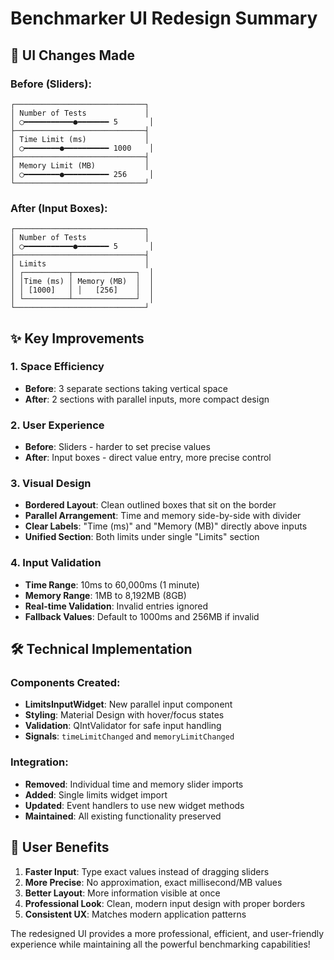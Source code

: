 # Benchmarker UI Redesign Summary

## 🎨 UI Changes Made

### Before (Sliders):
```
┌─────────────────────────────┐
│ Number of Tests             │
│ ◯━━━━━━━━━━━●━━━━━━━ 5       │
├─────────────────────────────┤
│ Time Limit (ms)             │
│ ◯━━━━━━━━●━━━━━━━━━━ 1000    │
├─────────────────────────────┤
│ Memory Limit (MB)           │
│ ◯━━━━━━━━●━━━━━━━━━━ 256     │
└─────────────────────────────┘
```

### After (Input Boxes):
```
┌─────────────────────────────┐
│ Number of Tests             │
│ ◯━━━━━━━━━━━●━━━━━━━ 5       │
├─────────────────────────────┤
│ Limits                      │
│ ┌──────────┬──────────────┐  │
│ │Time (ms) │ Memory (MB)  │  │
│ │ [1000]   │ │   [256]    │  │
│ └──────────┴──────────────┘  │
└─────────────────────────────┘
```

## ✨ Key Improvements

### 1. **Space Efficiency**
- **Before**: 3 separate sections taking vertical space
- **After**: 2 sections with parallel inputs, more compact design

### 2. **User Experience**
- **Before**: Sliders - harder to set precise values
- **After**: Input boxes - direct value entry, more precise control

### 3. **Visual Design**  
- **Bordered Layout**: Clean outlined boxes that sit on the border
- **Parallel Arrangement**: Time and memory side-by-side with divider
- **Clear Labels**: "Time (ms)" and "Memory (MB)" directly above inputs
- **Unified Section**: Both limits under single "Limits" section

### 4. **Input Validation**
- **Time Range**: 10ms to 60,000ms (1 minute)
- **Memory Range**: 1MB to 8,192MB (8GB) 
- **Real-time Validation**: Invalid entries ignored
- **Fallback Values**: Default to 1000ms and 256MB if invalid

## 🛠️ Technical Implementation

### Components Created:
- **LimitsInputWidget**: New parallel input component
- **Styling**: Material Design with hover/focus states
- **Validation**: QIntValidator for safe input handling
- **Signals**: `timeLimitChanged` and `memoryLimitChanged` 

### Integration:
- **Removed**: Individual time and memory slider imports
- **Added**: Single limits widget import
- **Updated**: Event handlers to use new widget methods
- **Maintained**: All existing functionality preserved

## 🎯 User Benefits

1. **Faster Input**: Type exact values instead of dragging sliders
2. **More Precise**: No approximation, exact millisecond/MB values
3. **Better Layout**: More information visible at once
4. **Professional Look**: Clean, modern input design with proper borders
5. **Consistent UX**: Matches modern application patterns

The redesigned UI provides a more professional, efficient, and user-friendly experience while maintaining all the powerful benchmarking capabilities!
